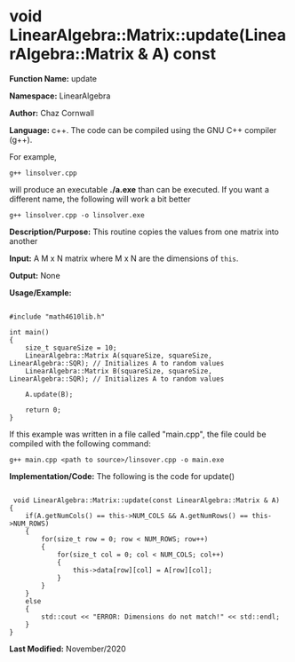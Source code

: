 # void LinearAlgebra::Matrix::update(LinearAlgebra::Matrix & A) const

**Function Name:**           update

**Namespace:**               LinearAlgebra

**Author:** Chaz Cornwall

**Language:** c++. The code can be compiled using the GNU C++ compiler (g++).

For example,

    g++ linsolver.cpp 

will produce an executable **./a.exe** than can be executed. If you want a different name, the following will work a bit
better

    g++ linsolver.cpp -o linsolver.exe

**Description/Purpose:** This routine copies the values from one matrix into another

**Input:** A M x N matrix where M x N are the dimensions of `this`.

**Output:** None

**Usage/Example:** 

<pre><code> 
#include "math4610lib.h" 

int main()
{
    size_t squareSize = 10;
    LinearAlgebra::Matrix A(squareSize, squareSize, LinearAlgebra::SQR); // Initializes A to random values
    LinearAlgebra::Matrix B(squareSize, squareSize, LinearAlgebra::SQR); // Initializes A to random values
   
    A.update(B);
    
    return 0;
}
</pre></code>

If this example was written in a file called "main.cpp", the file could be compiled with the following command:

    g++ main.cpp <path to source>/linsover.cpp -o main.exe

**Implementation/Code:** The following is the code for update()

<pre><code>
 void LinearAlgebra::Matrix::update(const LinearAlgebra::Matrix & A)
{
    if(A.getNumCols() == this->NUM_COLS && A.getNumRows() == this->NUM_ROWS)
    {   
        for(size_t row = 0; row < NUM_ROWS; row++)
        {
            for(size_t col = 0; col < NUM_COLS; col++)
            {
                this->data[row][col] = A[row][col];
            }
        }
    }
    else
    {
        std::cout << "ERROR: Dimensions do not match!" << std::endl;
    }
}
</pre></code>

**Last Modified:** November/2020
